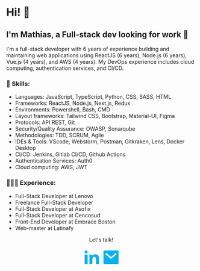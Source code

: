 # Hi! 👋
##  I'm Mathias, a Full-stack dev looking for work 🚀

I'm a full-stack developer with 6 years of experience building and maintaining web applications using ReactJS (6 years), Node.js (6 years), Vue.js (4 years), and AWS (4 years). My DevOps experience includes cloud computing, authentication services, and CI/CD.

### 🔨 Skills:

- Languages: JavaScript, TypeScript, Python, CSS, SASS, HTML
- Frameworks: ReactJS, Node.js, Next.js, Redux
- Environments: Powershell, Bash, CMD
- Layout frameworks: Tailwind CSS, Bootstrap, Material-UI, Figma
- Protocols: API REST, Git
- Security/Quality Assurance: OWASP, Sonarqube
- Methodologies: TDD, SCRUM, Agile
- IDEs & Tools: VScode, Webstorm, Postman, Gitkraken, Lens, Docker Desktop
- CI/CD: Jenkins, Gitlab CI/CD, Github Actions
- Authentication Services: Auth0
- Cloud computing: AWS, JWT


### 🏃🏻‍♀️ Experience:

- Full-Stack Developer at Lenovo
- Freelance Full-Stack Developer
- Full-Stack Developer at Asofix
- Full-Stack Developer at Cencosud
- Front-End Developer at Embrace Boston
- Web-master at Latinafy


<p align="center">Let's talk!</p>
<p align="center">
    <a href="https://www.linkedin.com/in/mathiasgomez/" alt="Linkedin"><img src="./assets/icons/linkedin-fill.svg"></a>
    <a href="mailto:lihuelworks@gmail.com" alt="Mail"><img src="./assets/icons/mail-fill.svg"></a>
</p>


<!-- Hit counter. Not a lot of hits right now, maybe later
  <p align="center">
    <a href="http://hits.dwyl.com/lihuelworks/lihuelworks">
      <img align="center" src="http://hits.dwyl.com/lihuelworks/lihuelworks.svg">
    </a>
  </p>
</p>
-->
